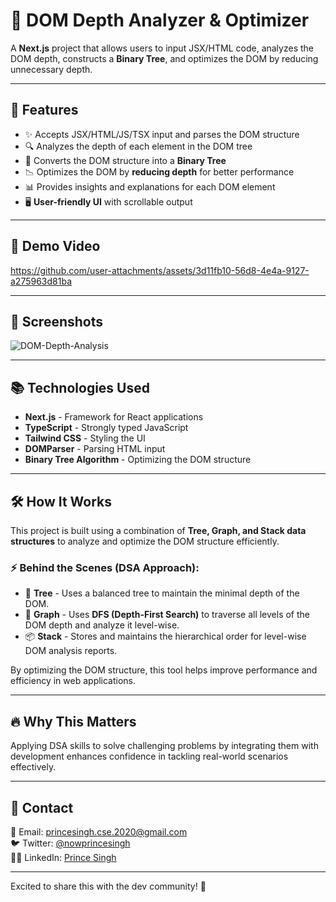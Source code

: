 # 🚀 DOM Depth Analyzer & Optimizer

A **Next.js** project that allows users to input JSX/HTML code, analyzes the DOM depth, constructs a **Binary Tree**, and optimizes the DOM by reducing unnecessary depth.

---

## 📌 Features

- ✨ Accepts JSX/HTML/JS/TSX input and parses the DOM structure
- 🔍 Analyzes the depth of each element in the DOM tree
- 🌲 Converts the DOM structure into a **Binary Tree**
- 📉 Optimizes the DOM by **reducing depth** for better performance
- 📊 Provides insights and explanations for each DOM element
- 🖥️ **User-friendly UI** with scrollable output

---

## 🎥 Demo Video

https://github.com/user-attachments/assets/3d11fb10-56d8-4e4a-9127-a275963d81ba

---

## 📸 Screenshots

![DOM-Depth-Analysis](https://github.com/user-attachments/assets/ce77925a-3e9c-42ff-8317-87c450600379)

---

## 📚 Technologies Used

- **Next.js** - Framework for React applications
- **TypeScript** - Strongly typed JavaScript
- **Tailwind CSS** - Styling the UI
- **DOMParser** - Parsing HTML input
- **Binary Tree Algorithm** - Optimizing the DOM structure

---

## 🛠️ How It Works

This project is built using a combination of **Tree, Graph, and Stack data structures** to analyze and optimize the DOM structure efficiently.

### ⚡ Behind the Scenes (DSA Approach):
- 🌳 **Tree** - Uses a balanced tree to maintain the minimal depth of the DOM.
- 🔗 **Graph** - Uses **DFS (Depth-First Search)** to traverse all levels of the DOM depth and analyze it level-wise.
- 📦 **Stack** - Stores and maintains the hierarchical order for level-wise DOM analysis reports.

By optimizing the DOM structure, this tool helps improve performance and efficiency in web applications.

---

## 🔥 Why This Matters

Applying DSA skills to solve challenging problems by integrating them with development enhances confidence in tackling real-world scenarios effectively.

---

## 🔗 Contact

📧 Email: princesingh.cse.2020@gmail.com <br/>
🐦 Twitter: [@nowprincesingh](https://x.com/NowPrinceSingh) <br/>
👨‍💻 LinkedIn: [Prince Singh](https://in.linkedin.com/in/prince-singh-314a65187)

---

Excited to share this with the dev community! 🚀

